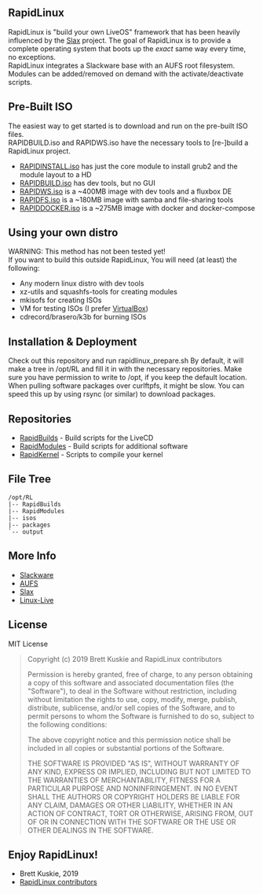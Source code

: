 ## RapidLinux
RapidLinux is "build your own LiveOS" framework that has been heavily influenced by the [Slax](http://www.slax.org/) project.
The goal of RapidLinux is to provide a complete operating system that boots up the *exact* same way every time, no exceptions. \
RapidLinux integrates a Slackware base with an AUFS root filesystem. \
Modules can be added/removed on demand with the activate/deactivate scripts.

## Pre-Built ISO
The easiest way to get started is to download and run on the pre-built ISO files. \
RAPIDBUILD.iso and RAPIDWS.iso have the necessary tools to [re-]build a RapidLinux project.
* [RAPIDINSTALL.iso](http://192.99.8.126/isos.html) has just the core module to install grub2 and the module layout to a HD
* [RAPIDBUILD.iso](http://192.99.8.126/isos.html) has dev tools, but no GUI
* [RAPIDWS.iso](http://192.99.8.126/isos.html) is a ~400MB image with dev tools and a fluxbox DE
* [RAPIDFS.iso](http://192.99.8.126/isos.html) is a ~180MB image with samba and file-sharing tools
* [RAPIDDOCKER.iso](http://192.99.8.126/isos.html) is a ~275MB image with docker and docker-compose

## Using your own distro
WARNING: This method has not been tested yet! \
If you want to build this outside RapidLinux, You will need (at least) the following:
* Any modern linux distro with dev tools
* xz-utils and squashfs-tools for creating modules
* mkisofs for creating ISOs
* VM for testing ISOs (I prefer [VirtualBox](https://www.virtualbox.org/))
* cdrecord/brasero/k3b for burning ISOs

## Installation & Deployment
Check out this repository and run rapidlinux_prepare.sh
By default, it will make a tree in /opt/RL and fill it in with the necessary repositories.
Make sure you have permission to write to /opt, if you keep the default location.
When pulling software packages over curlftpfs, it might be slow.
You can speed this up by using rsync (or similar) to download packages.

## Repositories
* [RapidBuilds](https://github.com/Fullaxx/RapidBuilds) - Build scripts for the LiveCD
* [RapidModules](https://github.com/Fullaxx/RapidModules) - Build scripts for additional software
* [RapidKernel](https://github.com/Fullaxx/RapidKernel) - Scripts to compile your kernel

## File Tree
```
/opt/RL
|-- RapidBuilds
|-- RapidModules
|-- isos
|-- packages
`-- output
```

## More Info
* [Slackware](http://www.slackware.com/)
* [AUFS](http://aufs.sourceforge.net/)
* [Slax](http://www.slax.org/)
* [Linux-Live](https://www.linux-live.org/)

## License
MIT License
>  Copyright (c) 2019 Brett Kuskie and RapidLinux contributors
>
>  Permission is hereby granted, free of charge, to any person obtaining a copy
>  of this software and associated documentation files (the "Software"), to deal
>  in the Software without restriction, including without limitation the rights
>  to use, copy, modify, merge, publish, distribute, sublicense, and/or sell
>  copies of the Software, and to permit persons to whom the Software is
>  furnished to do so, subject to the following conditions:
>
>  The above copyright notice and this permission notice shall be included in
>  all copies or substantial portions of the Software.
>
>  THE SOFTWARE IS PROVIDED "AS IS", WITHOUT WARRANTY OF ANY KIND, EXPRESS OR
>  IMPLIED, INCLUDING BUT NOT LIMITED TO THE WARRANTIES OF MERCHANTABILITY,
>  FITNESS FOR A PARTICULAR PURPOSE AND NONINFRINGEMENT. IN NO EVENT SHALL THE
>  AUTHORS OR COPYRIGHT HOLDERS BE LIABLE FOR ANY CLAIM, DAMAGES OR OTHER
>  LIABILITY, WHETHER IN AN ACTION OF CONTRACT, TORT OR OTHERWISE, ARISING FROM,
>  OUT OF OR IN CONNECTION WITH THE SOFTWARE OR THE USE OR OTHER DEALINGS IN
>  THE SOFTWARE.

## Enjoy RapidLinux!
- Brett Kuskie, 2019
- [RapidLinux contributors](CONTRIBUTORS.md)
